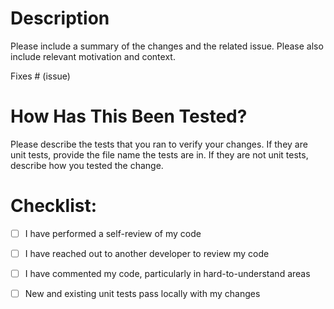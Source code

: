# Description

Please include a summary of the changes and the related issue. Please also include relevant motivation and context.

Fixes # (issue)



# How Has This Been Tested?

Please describe the tests that you ran to verify your changes.
If they are unit tests, provide the file name the tests are in.
If they are not unit tests, describe how you tested the change.



# Checklist:

- [ ] I have performed a self-review of my code
- [ ] I have reached out to another developer to review my code
- [ ] I have commented my code, particularly in hard-to-understand areas
- [ ] New and existing unit tests pass locally with my changes


